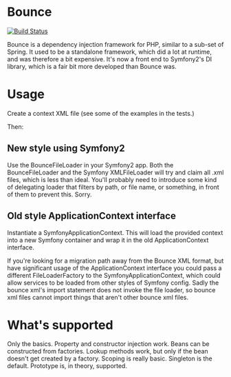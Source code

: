 Bounce
======
[![Build Status](https://travis-ci.org/moodev/bounce.png)](https://travis-ci.org/moodev/bounce)

Bounce is a dependency injection framework for PHP, similar to a sub-set of Spring.
It used to be a standalone framework, which did a lot at runtime, and was therefore a bit expensive.
It's now a front end to Symfony2's DI library, which is a fair bit more developed than Bounce was.

Usage
=====

Create a context XML file (see some of the examples in the tests.)

Then:

New style using Symfony2
------------------------
Use the BounceFileLoader in your Symfony2 app. Both the BounceFileLoader and the Symfony XMLFileLoader will try and
claim all .xml files, which is less than ideal. You'll probably need to introduce some kind of delegating loader that
filters by path, or file name, or something, in front of them to prevent this. Sorry.

Old style ApplicationContext interface
--------------------------------------
Instantiate a SymfonyApplicationContext. This will load the provided context into a new Symfony container and wrap it
in the old ApplicationContext interface.

If you're looking for a migration path away from the Bounce XML format, but have significant usage of the
ApplicationContext interface you could pass a different FileLoaderFactory to the SymfonyApplicationContext, which could
allow services to be loaded from other styles of Symfony config. Sadly the bounce xml's import statement does not
invoke the file loader, so bounce xml files cannot import things that aren't other bounce xml files.

What's supported
================
Only the basics.
Property and constructor injection work.
Beans can be constructed from factories.
Lookup methods work, but only if the bean doesn't get created by a factory.
Scoping is really basic. Singleton is the default. Prototype is, in theory, supported.

